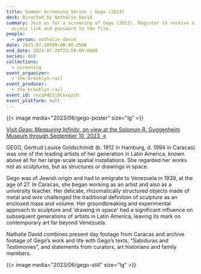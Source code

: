 ```yaml
---
title: Summer Screening Series | Gego (2013)
deck: Directed by Nathalie David
summary: Join us for a screening of Gego (2013). Register to receive a 24-hour
  access link and password to the film.
people:
  - person: nathalie-david
date: 2023-07-20T00:00:00-0500
end_date: 2023-07-20T23:59:00-0500
series: 860
collections:
  - screening
event_organizer:
  - the-brooklyn-rail
event_producer:
  - the-brooklyn-rail
event_id: recqH4EIi9CkxqzsO
event_platform: null
---
```

{{< image media="2023/06/gego-poster" size="lg" >}}

[V﻿isit *Gego: Measuring Infinity*, on view at the Solomon R. Guggenheim Museum through September 10, 2023 →](https://www.guggenheim.org/exhibition/gego-measuring-infinity)

GEGO, Gertrud Louise Goldschmidt (b. 1912 in Hamburg, d. 1994 in Caracas) was one of the leading artists of her generation in Latin America, known above all for her large-scale spatial installations. She regarded her works not as sculptures, but as structures or drawings in space. 

Gego was of Jewish origin and had to emigrate to Venezuela in 1939, at the age of 27. In Caracas, she began working as an artist and also as a university teacher. Her delicate, rhizomatically structured objects made of metal and wire challenged the traditional definition of sculpture as an enclosed mass and volume. Her groundbreaking and experimental approach to sculpture and 'drawing in space' had a significant influence on subsequent generations of artists in Latin America, leaving its mark on contemporary art far beyond Venezuela. 

Nathalie David combines present day footage from Caracas and archive footage of Gego’s work and life with Gego’s texts, “Sabiduras and Testimonies”, and statements from curators, art historians and family members. 

{{< image media="2023/06/gego-still" size="lg" >}}